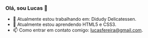 ### Olá, sou Lucas 👋

- 🔭 Atualmente estou trabalhando em: Didudy Delicatessen.
- 🌱 Atualmente estou aprendendo HTML5 e CSS3.
- 📫 Como entrar em contato comigo: lucasfereira@gmail.com.

<!--
**Lucass-ferreira/lucass-ferreira** is a ✨ _special_ ✨ repository because its `README.md` (this file) appears on your GitHub profile.

Here are some ideas to get you started:

- 🔭 I’m currently working on ...
- 🌱 I’m currently learning ...
- 👯 I’m looking to collaborate on ...
- 🤔 I’m looking for help with ...
- 💬 Ask me about ...
- 📫 How to reach me: ...
- 😄 Pronouns: ...
- ⚡ Fun fact: ...
-->
